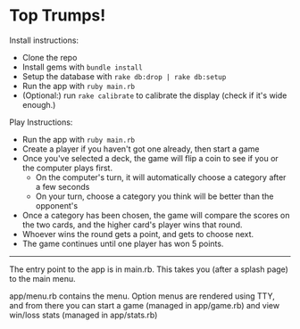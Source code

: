 # Top Trumps!

Install instructions:

- Clone the repo
- Install gems with `bundle install`
- Setup the database with `rake db:drop | rake db:setup`
- Run the app with `ruby main.rb`
- (Optional:) run `rake calibrate` to calibrate the display (check if it's wide enough.)

Play Instructions:

- Run the app with `ruby main.rb`
- Create a player if you haven't got one already, then start a game
- Once you've selected a deck, the game will flip a coin to see if you or the computer plays first.
  - On the computer's turn, it will automatically choose a category after a few seconds
  - On your turn, choose a category you think will be better than the opponent's
- Once a category has been chosen, the game will compare the scores on the two cards, and the higher card's player wins that round.
- Whoever wins the round gets a point, and gets to choose next.
- The game continues until one player has won 5 points.

---

The entry point to the app is in main.rb. This takes you (after a splash page) to the main menu.

app/menu.rb contains the menu. Option menus are rendered using TTY, and from there you can start a game (managed in app/game.rb) and view win/loss stats (managed in app/stats.rb)
